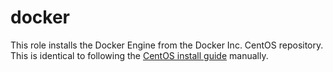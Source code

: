 # docker

This role installs the Docker Engine from the Docker Inc. CentOS repository. This is identical to following the [CentOS install guide](https://docs.docker.com/engine/install/centos/) manually.

